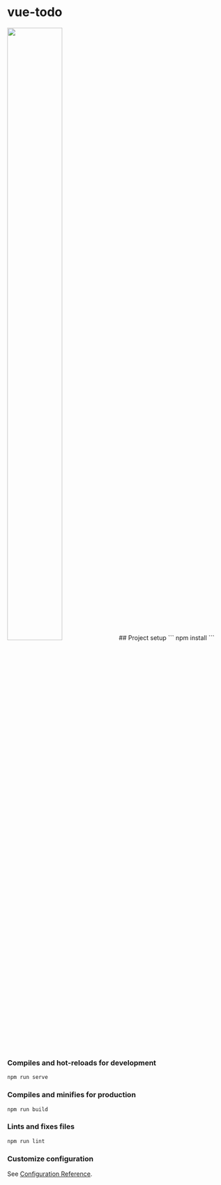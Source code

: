 # vue-todo
<img src="https://user-images.githubusercontent.com/37968260/126060194-5e0ea4ef-886a-441b-9871-a3da7bc2ee4b.gif" width="50%" height="60%"/>
## Project setup
```
npm install
```

### Compiles and hot-reloads for development
```
npm run serve
```

### Compiles and minifies for production
```
npm run build
```

### Lints and fixes files
```
npm run lint
```

### Customize configuration
See [Configuration Reference](https://cli.vuejs.org/config/).

